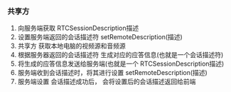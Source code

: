 ### 共享方
1. 向服务端获取 RTCSessionDescription描述
2. 设置服务端返回的会话描述符 setRemoteDescription(描述)
3. 共享方 获取本地电脑的视频源和音频源
4. 根据服务器返回的会话描述符 生成对应的应答信息(也就是一个会话描述符)
5. 将生成的应答信息发送给服务端(也就是一个 RTCSessionDescription描述)
6. 服务端收到会话描述时，将其进行设置 setRemoteDescription(描述)
7. 服务端设置 会话描述成功后， 会将设置后的会话描述返回给前端

